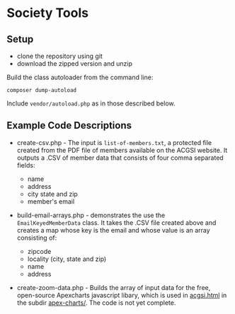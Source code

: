# Society Tools

## Setup

  * clone the repository using git
  * download the zipped version and unzip

Build the class autoloader from the command line:

`composer dump-autoload`

Include `vendor/autoload.php` as in those described below.

## Example Code Descriptions

* create-csv.php - The input is `list-of-members.txt`, a protected file created from the PDF file of members available on the ACGSI website.
It outputs a .CSV of member data that consists of four comma separated fields:
  
  * name
  * address
  * city state and zip
  * member's email

* build-email-arrays.php - demonstrates the use the `EmailKeyedMemberData` class. It takes the .CSV file created above and creates a map whose
key is the email and whose value is an array consisting of:

  * zipcode
  * locality (city, state and zip)
  * name 
  * address
 
* create-zoom-data.php - Builds the array of input data for the free, open-source Apexcharts javascript libary, which is used in [acgsi.html](apex-charts/acgsi.html)
in the subdir [apex-charts/](apex-charts/). The code is not yet complete.

